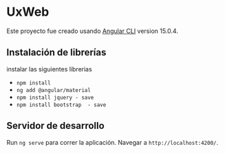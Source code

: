 # UxWeb

Este proyecto fue creado usando [Angular CLI](https://github.com/angular/angular-cli) version 15.0.4.

## Instalación de librerías

instalar las siguientes librerias

- `npm install`   
- `ng add @angular/material`
- `npm install jquery - save`
- `npm install bootstrap  - save`

## Servidor de desarrollo

Run `ng serve` para correr la aplicación. Navegar a `http://localhost:4200/`. 

